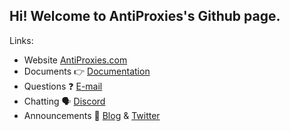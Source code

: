 ## Hi! Welcome to AntiProxies's Github page.

Links:
* Website [AntiProxies.com](https://antiproxies.com/)
* Documents 👉 [Documentation](#)
* Questions ❓ [E-mail](mailto:contact@antiproxies.com)
* Chatting 🗣️ [Discord](https://discord.gg/GF7j2WVEGH)
* Announcements 📣 [Blog](https://antiproxies.com/blog/) & [Twitter](https://twitter.com/antiproxies)
